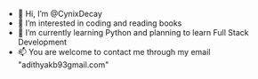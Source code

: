 - 👋 Hi, I’m @CynixDecay
- 👀 I’m interested in coding and reading books
- 🌱 I’m currently learning Python and planning to learn Full Stack Development
- 📫 You are welcome to contact me through my email "adithyakb93gmail.com"

<!---
CynixDecay/CynixDecay is a ✨ special ✨ repository because its `README.md` (this file) appears on your GitHub profile.
You can click the Preview link to take a look at your changes.
--->
